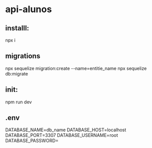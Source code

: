 # api-alunos

## installl:
npx i

## migrations
npx sequelize migration:create --name=entitie_name
npx sequelize db:migrate

## init:
npm run dev

## .env
DATABASE_NAME=db_name
DATABASE_HOST=localhost
DATABASE_PORT=3307
DATABASE_USERNAME=root
DATABASE_PASSWORD=


